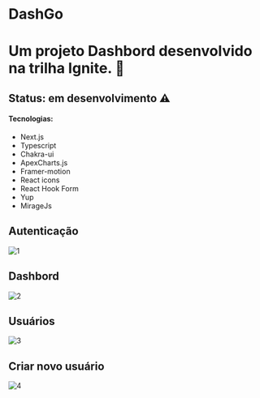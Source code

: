 # DashGo
# Um projeto Dashbord desenvolvido na trilha Ignite. 🚀

<h2> Status: em desenvolvimento ⚠️  </h2>

<h4> Tecnologias: </h4>

+ Next.js
+ Typescript
+ Chakra-ui
+ ApexCharts.js
+ Framer-motion
+ React icons
+ React Hook Form
+ Yup
+ MirageJs


<h2> Autenticação </h2>

![1](https://user-images.githubusercontent.com/66790414/186805277-b1874372-9881-4c8c-bb1c-e2b70fd3e9b4.PNG)

<h2> Dashbord</h2>

![2](https://user-images.githubusercontent.com/66790414/186805458-16cb4a12-6db5-497a-abe6-88c2ce0be217.PNG)

<h2>Usuários</h2>

![3](https://user-images.githubusercontent.com/66790414/186805594-1d5516c3-68b3-4468-849b-bd09e71589dc.PNG)

<h2>Criar novo usuário</h2>

![4](https://user-images.githubusercontent.com/66790414/186805725-db483946-edd1-4ecd-a702-e14df08a29ef.PNG)







